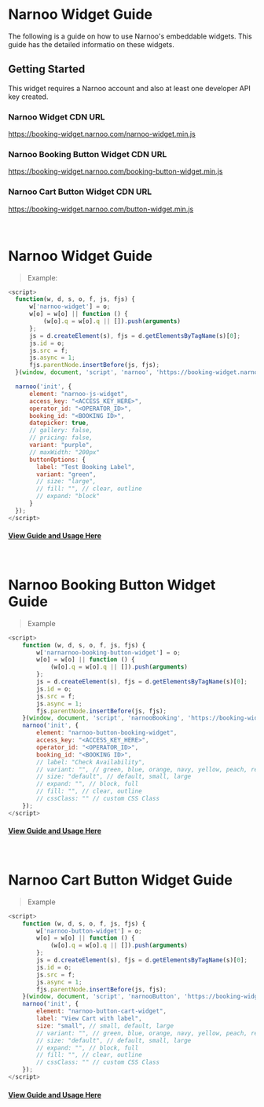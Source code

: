 # Narnoo Widget Guide

The following is a guide on how to use Narnoo's embeddable widgets. This guide has the detailed informatio on these widgets.

## Getting Started

This widget requires a Narnoo account and also at least one developer API key created.


### Narnoo Widget CDN URL

https://booking-widget.narnoo.com/narnoo-widget.min.js

### Narnoo Booking Button Widget CDN URL

https://booking-widget.narnoo.com/booking-button-widget.min.js

### Narnoo Cart Button Widget CDN URL

https://booking-widget.narnoo.com/button-widget.min.js

<br>

# Narnoo Widget Guide

> Example:

``` javascript
<script>
  function(w, d, s, o, f, js, fjs) {
      w['narnoo-widget'] = o;
      w[o] = w[o] || function () {
          (w[o].q = w[o].q || []).push(arguments)
      };
      js = d.createElement(s), fjs = d.getElementsByTagName(s)[0];
      js.id = o;
      js.src = f;
      js.async = 1;
      fjs.parentNode.insertBefore(js, fjs);
  }(window, document, 'script', 'narnoo', 'https://booking-widget.narnoo.com/narnoo-widget.min.js'));

  narnoo('init', {
      element: "narnoo-js-widget",
      access_key: "<ACCESS_KEY_HERE>",
      operator_id: "<OPERATOR_ID>",
      booking_id: "<BOOKING ID>",
      datepicker: true,
      // gallery: false,
      // pricing: false,
      variant: "purple",
      // maxWidth: "200px"
      buttonOptions: {
        label: "Test Booking Label",
        variant: "green",
        // size: "large",
        // fill: "", // clear, outline
        // expand: "block"  
      }
  });
</script>
```
#### [View Guide and Usage Here](https://github.com/Narnoocom/Narnoo-Embed-Widget-Guide/blob/master/widget/README.md)

<br>

# Narnoo Booking Button Widget Guide

> Example

```javascript
<script>
    function (w, d, s, o, f, js, fjs) {
        w['narnarnoo-booking-button-widget'] = o;
        w[o] = w[o] || function () {
            (w[o].q = w[o].q || []).push(arguments)
        };
        js = d.createElement(s), fjs = d.getElementsByTagName(s)[0];
        js.id = o;
        js.src = f;
        js.async = 1;
        fjs.parentNode.insertBefore(js, fjs);
    }(window, document, 'script', 'narnooBooking', 'https://booking-widget.narnoo.com/booking-button-widget.min.js'));
    narnoo('init', {
        element: "narnoo-button-booking-widget",
        access_key: "<ACCESS_KEY_HERE>",
        operator_id: "<OPERATOR_ID>",
        booking_id: "<BOOKING ID>",
        // label: "Check Availability",
        // variant: "", // green, blue, orange, navy, yellow, peach, red, beige, cyan, celadon, brown, cherry, purple, olive
        // size: "default", // default, small, large
        // expand: "", // block, full
        // fill: "", // clear, outline
        // cssClass: "" // custom CSS Class
    });
</script>
```

#### [View Guide and Usage Here](https://github.com/Narnoocom/Narnoo-Embed-Widget-Guide/blob/master/widget-booking-buttons/README.md)

<br>

# Narnoo Cart Button Widget Guide

> Example

```javascript
<script>
    function (w, d, s, o, f, js, fjs) {
        w['narnoo-button-widget'] = o;
        w[o] = w[o] || function () {
            (w[o].q = w[o].q || []).push(arguments)
        };
        js = d.createElement(s), fjs = d.getElementsByTagName(s)[0];
        js.id = o;
        js.src = f;
        js.async = 1;
        fjs.parentNode.insertBefore(js, fjs);
    }(window, document, 'script', 'narnooButton', 'https://booking-widget.narnoo.com/button-widget.min.js'));
    narnoo('init', {
        element: "narnoo-button-cart-widget",
        label: "View Cart with label",
        size: "small", // small, default, large
        // variant: "", // green, blue, orange, navy, yellow, peach, red, beige, cyan, celadon, brown, cherry, purple, olive
        // size: "default", // default, small, large
        // expand: "", // block, full
        // fill: "", // clear, outline
        // cssClass: "" // custom CSS Class
    });
</script>
```
#### [View Guide and Usage Here](https://github.com/Narnoocom/Narnoo-Embed-Widget-Guide/blob/master/widget-cart-buttons/README.md)


